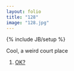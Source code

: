 ```yaml
---
layout: folio
title: "128"
image: "128.jpg"
---
```

{% include JB/setup %}

<div class="copy">
	<p>Cool, a weird court place</p>
</div>

<div class="choice">
	<ol>
		<li><a href="129.html">OK?</a></li>
	</ol>
</div>
